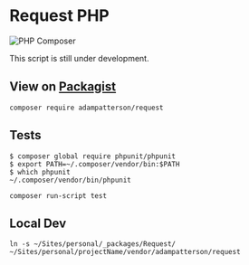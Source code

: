 # Request PHP
![PHP Composer](https://github.com/adampatterson/Request/workflows/PHP%20Composer/badge.svg?branch=main)

This script is still under development.

## View on [Packagist](https://packagist.org/packages/adampatterson/request)

```shell
composer require adampatterson/request
```

## Tests

```
$ composer global require phpunit/phpunit
$ export PATH=~/.composer/vendor/bin:$PATH
$ which phpunit
~/.composer/vendor/bin/phpunit
```

```shell
composer run-script test
```


## Local Dev

`ln -s ~/Sites/personal/_packages/Request/ ~/Sites/personal/projectName/vendor/adampatterson/request`
